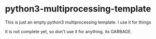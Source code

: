 # python3-multiprocessing-template
This is just an empty python3 multiprocessing template. I use it for things


It is not complete yet, so don't use it for anything. its GARBAGE.
